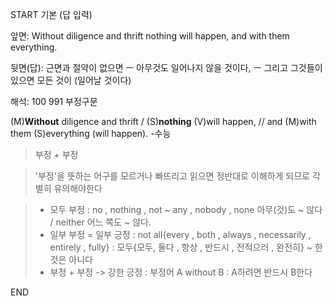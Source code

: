START
기본 (답 입력)

앞면:
Without diligence and thrift nothing will happen, and with them everything.


뒷면(답):
근면과 절약이 없으면 ㅡ 아무것도 일어나지 않을 것이다, ㅡ 그리고 그것들이 있으면 모든 것이 (일어날 것이다)


해석:
100 991 부정구문

(M)**Without** diligence and thrift / (S)**nothing** (V)will happen, // and (M)with them (S)everything (will happen).
-수능

> 부정 + 부정

> '부정'을 뜻하는 어구를 모르거나 빠뜨리고 읽으면 정반대로 이해하게 되므로
> 각별히 유의해야한다

> - 모두 부정 : no , nothing , not ~ any , nobody , none 아무(것)도 ~ 않다 / neither 어느 쪽도 ~ 않다.
> - 일부 부정 = 일부 긍정 : not all{every , both , always , necessarily , entirely , fully}
>   : 모두{모두, 둘다 , 항상 , 반드시 , 전적으러 , 완전히} ~ 한 것은 아니다
> - 부정 + 부정 -> 강한 긍정 : 부정어 A without B : A하려면 반드시 B한다
<!--ID: 1696842851642-->
END